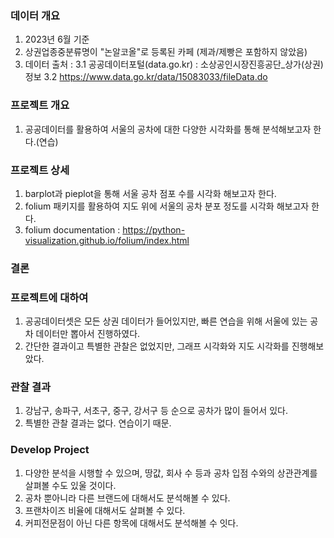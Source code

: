### 데이터 개요
1. 2023년 6월 기준
2. 상권업종중분류명이 "논알코올"로 등록된 카페 (제과/제빵은 포함하지 않았음)
3. 데이터 출처 :
   3.1 공공데이터포털(data.go.kr) : 소상공인시장진흥공단_상가(상권)정보
   3.2 https://www.data.go.kr/data/15083033/fileData.do

### 프로젝트 개요
1. 공공데이터를 활용하여 서울의 공차에 대한 다양한 시각화를 통해 분석해보고자 한다.(연습)

### 프로젝트 상세
1. barplot과 pieplot을 통해 서울 공차 점포 수를 시각화 해보고자 한다.
2. folium 패키지를 활용하여 지도 위에 서울의 공차 분포 정도를 시각화 해보고자 한다.
3. folium documentation : https://python-visualization.github.io/folium/index.html

### 결론
### 프로젝트에 대하여

1. 공공데이터셋은 모든 상권 데이터가 들어있지만, 빠른 연습을 위해 서울에 있는 공차 데이터만 뽑아서 진행하였다.
2. 간단한 결과이고 특별한 관찰은 없었지만, 그래프 시각화와 지도 시각화를 진행해보았다.

### 관찰 결과

1. 강남구, 송파구, 서초구, 중구, 강서구 등 순으로 공차가 많이 들어서 있다.
2. 특별한 관찰 결과는 없다. 연습이기 때문.

### Develop Project

1. 다양한 분석을 시행할 수 있으며, 땅값, 회사 수 등과 공차 입점 수와의 상관관계를 살펴볼 수도 있울 것이다.
2. 공차 뿐아니라 다른 브랜드에 대해서도 분석해볼 수 있다.
3. 프랜차이즈 비율에 대해서도 살펴볼 수 있다.
4. 커피전문점이 아닌 다른 항목에 대해서도 분석해볼 수 잇다.
